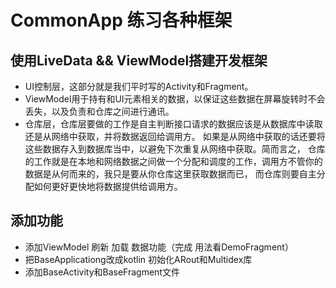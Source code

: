 # CommonApp 练习各种框架

## 使用LiveData && ViewModel搭建开发框架
* UI控制层，这部分就是我们平时写的Activity和Fragment。
* ViewModel用于持有和UI元素相关的数据，以保证这些数据在屏幕旋转时不会丢失，以及负责和仓库之间进行通讯。
* 仓库层，仓库层要做的工作是自主判断接口请求的数据应该是从数据库中读取还是从网络中获取，并将数据返回给调用方。
  如果是从网络中获取的话还要将这些数据存入到数据库当中，以避免下次重复从网络中获取。简而言之，
  仓库的工作就是在本地和网络数据之间做一个分配和调度的工作，调用方不管你的数据是从何而来的，我只是要从你仓库这里获取数据而已，
  而仓库则要自主分配如何更好更快地将数据提供给调用方。

## 添加功能
* 添加ViewModel 刷新 加载 数据功能（完成 用法看DemoFragment）
* 把BaseApplicationg改成kotlin 初始化ARout和Multidex库
* 添加BaseActivity和BaseFragment文件